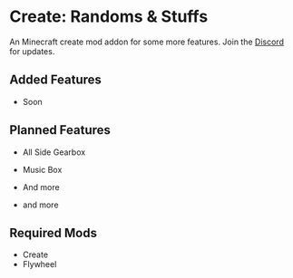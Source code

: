 # Create: Randoms & Stuffs
An Minecraft create mod addon for some more features.
Join the [Discord]() for updates.

## Added Features
- Soon

## Planned Features
- All Side Gearbox
- Music Box
- And more

- and more

## Required Mods
- Create
- Flywheel

